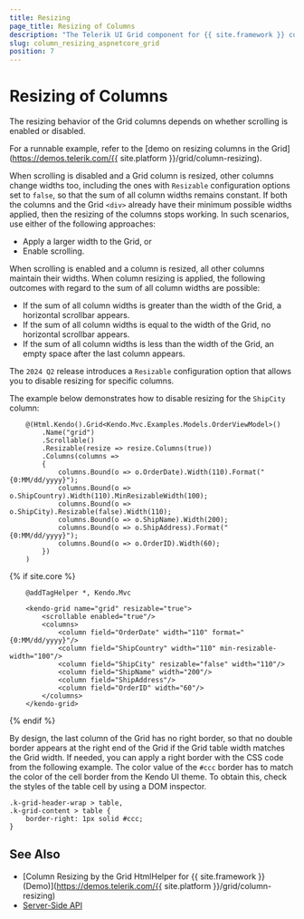 ```yaml
---
title: Resizing
page_title: Resizing of Columns
description: "The Telerik UI Grid component for {{ site.framework }} comes with a handy Column Resize feature. This allows application users to modify the width of columns and to focus on the content that they need."
slug: column_resizing_aspnetcore_grid
position: 7
---
```


# Resizing of Columns

The resizing behavior of the Grid columns depends on whether scrolling is enabled or disabled.

For a runnable example, refer to the [demo on resizing columns in the Grid](https://demos.telerik.com/{{ site.platform }}/grid/column-resizing).

When scrolling is disabled and a Grid column is resized, other columns change widths too, including the ones with `Resizable` configuration options set to `false`, so that the sum of all column widths remains constant. If both the columns and the Grid `<div>` already have their minimum possible widths applied, then the resizing of the columns stops working. In such scenarios, use either of the following approaches:
* Apply a larger width to the Grid, or
* Enable scrolling.

When scrolling is enabled and a column is resized, all other columns maintain their widths. When column resizing is applied, the following outcomes with regard to the sum of all column widths are possible:
* If the sum of all column widths is greater than the width of the Grid, a horizontal scrollbar appears.
* If the sum of all column widths is equal to the width of the Grid, no horizontal scrollbar appears.
* If the sum of all column widths is less than the width of the Grid, an empty space after the last column appears.

The `2024 Q2` release introduces a `Resizable` configuration option that allows you to disable resizing for specific columns. 

The example below demonstrates how to disable resizing for the `ShipCity` column:

```HtmlHelper
    @(Html.Kendo().Grid<Kendo.Mvc.Examples.Models.OrderViewModel>()
        .Name("grid")
        .Scrollable()
        .Resizable(resize => resize.Columns(true))    
        .Columns(columns =>
        {
            columns.Bound(o => o.OrderDate).Width(110).Format("{0:MM/dd/yyyy}");
            columns.Bound(o => o.ShipCountry).Width(110).MinResizableWidth(100);
            columns.Bound(o => o.ShipCity).Resizable(false).Width(110);
            columns.Bound(o => o.ShipName).Width(200);
            columns.Bound(o => o.ShipAddress).Format("{0:MM/dd/yyyy}");
            columns.Bound(o => o.OrderID).Width(60);
        })
    )

```
{% if site.core %}
```TagHelper
    @addTagHelper *, Kendo.Mvc

    <kendo-grid name="grid" resizable="true">
        <scrollable enabled="true"/>
        <columns>
            <column field="OrderDate" width="110" format="{0:MM/dd/yyyy}"/>
            <column field="ShipCountry" width="110" min-resizable-width="100"/>
            <column field="ShipCity" resizable="false" width="110"/>
            <column field="ShipName" width="200"/>
            <column field="ShipAddress"/>
            <column field="OrderID" width="60"/>
        </columns>
    </kendo-grid>
```
{% endif %}

By design, the last column of the Grid has no right border, so that no double border appears at the right end of the Grid if the Grid table width matches the Grid width. If needed, you can apply a right border with the CSS code from the following example. The color value of the `#ccc` border has to match the color of the cell border from the Kendo UI theme. To obtain this, check the styles of the table cell by using a DOM inspector.

    .k-grid-header-wrap > table,
    .k-grid-content > table {
        border-right: 1px solid #ccc;
    }

## See Also

* [Column Resizing by the Grid HtmlHelper for {{ site.framework }} (Demo)](https://demos.telerik.com/{{ site.platform }}/grid/column-resizing)
* [Server-Side API](/api/grid)
